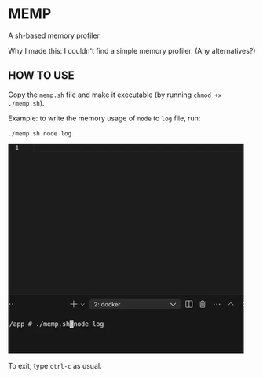 # MEMP

A sh-based memory profiler.

Why I made this: I couldn't find a simple memory profiler. (Any alternatives?)

## HOW TO USE

Copy the `memp.sh` file and make it executable (by running `chmod +x ./memp.sh`).

Example: to write the memory usage of `node` to `log` file, run:
```
./memp.sh node log
```

![Screenshot](./screenshot.webp)

To exit, type `ctrl-c` as usual.